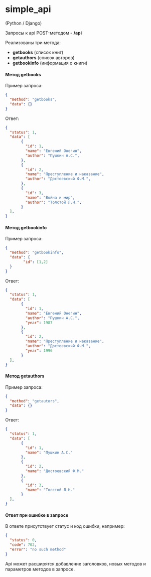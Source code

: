 # simple_api
(Python / Django)

Запросы к api POST-методом - **/api**

Реализованы три метода:
 - **getbooks** (список книг)
 - **getauthors** (список авторов)
 - **getbookinfo** (информация о книги)
 
  
    
      
      
 
#### **Метод getbooks**
Пример запроса:  
```json  
{  
  "method": "getbooks",  
  "data": {}  
}
```

Ответ:
```json  
{  
  "status": 1,  
  "data": [  
       {  
         "id": 1,  
         "name": "Евгений Онегин",  
         "author": "Пушкин А.С.",  
       },  
       {  
         "id": 2,  
         "name": "Преступление и наказание",  
         "author": "Достоевский Ф.М.",  
       },  
       {  
         "id": 3,  
         "name": "Война и мир",  
         "author": "Толстой Л.Н.",  
       }  
  ],  
}  
```
  
    
    
#### **Метод getbookinfo**  
Пример запроса:  
```json  
{  
  "method": "getbookinfo",  
  "data": {  
        "id": [1,2]  
  }  
}
```

Ответ:  
```json  
{
  "status": 1,
  "data": [
       {
         "id": 1,
         "name": "Евгений Онегин",
         "author": "Пушкин А.С.",
         "year": 1987
       },
       {
         "id": 2,
         "name": "Преступление и наказание",
         "author": "Достоевский Ф.М.",
         "year": 1996
       }
  ],
}  
```
  
    
    
#### **Метод getauthors**  
Пример запроса:  
```json  
{  
  "method": "getautors",  
  "data": {}  
}
```
Ответ:  
```json  
{
  "status": 1,
  "data": [
       {
         "id": 1,
         "name": "Пушкин А.С."
       },
       {
         "id": 2,
         "name": "Достоевский Ф.М."
       },
       {
         "id": 3,
         "name": "Толстой Л.Н."
       }
  ],
}
```
  
    
    
#### **Ответ при ошибке в запросе**  
В ответе присутствует статус и код ошибки, например:  
```json  
{
  "status": 0,
  "code": 702,
  "error": "no such method"
}
```  


Api может расширятся добавление заголовков, новых методов и параметров методов в запросе.  

